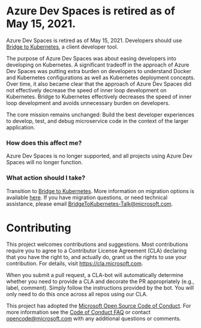 # Azure Dev Spaces is retired as of May 15, 2021.

Azure Dev Spaces is retired as of May 15, 2021. Developers should use [Bridge to Kubernetes](https://aka.ms/bridge-to-k8s-ga), a client developer tool.

The purpose of Azure Dev Spaces was about easing developers into developing on Kubernetes. A significant tradeoff in the approach of Azure Dev Spaces was putting extra burden on developers to understand Docker and Kubernetes configurations as well as Kubernetes deployment concepts. Over time, it also became clear that the approach of Azure Dev Spaces did not effectively decrease the speed of inner loop development on Kubernetes. Bridge to Kubernetes effectively decreases the speed of inner loop development and avoids unnecessary burden on developers.

The core mission remains unchanged: Build the best developer experiences to develop, test, and debug microservice code in the context of the larger application.

### How does this affect me?
Azure Dev Spaces is no longer supported, and all projects using Azure Dev Spaces will no longer function.

### What action should I take?
Transition to [Bridge to Kubernetes](https://aka.ms/bridge-to-k8s-ga). More information on migration options is available [here](https://aka.ms/migrate-to-bridge).
If you have migration questions, or need technical assistance, please email [BridgeToKubernetes-Talk@microsoft.com](BridgeToKubernetes-Talk@microsoft.com).

# Contributing
This project welcomes contributions and suggestions.  Most contributions require you to agree to a
Contributor License Agreement (CLA) declaring that you have the right to, and actually do, grant us
the rights to use your contribution. For details, visit https://cla.microsoft.com.

When you submit a pull request, a CLA-bot will automatically determine whether you need to provide
a CLA and decorate the PR appropriately (e.g., label, comment). Simply follow the instructions
provided by the bot. You will only need to do this once across all repos using our CLA.

This project has adopted the [Microsoft Open Source Code of Conduct](https://opensource.microsoft.com/codeofconduct/).
For more information see the [Code of Conduct FAQ](https://opensource.microsoft.com/codeofconduct/faq/) or
contact [opencode@microsoft.com](mailto:opencode@microsoft.com) with any additional questions or comments.

